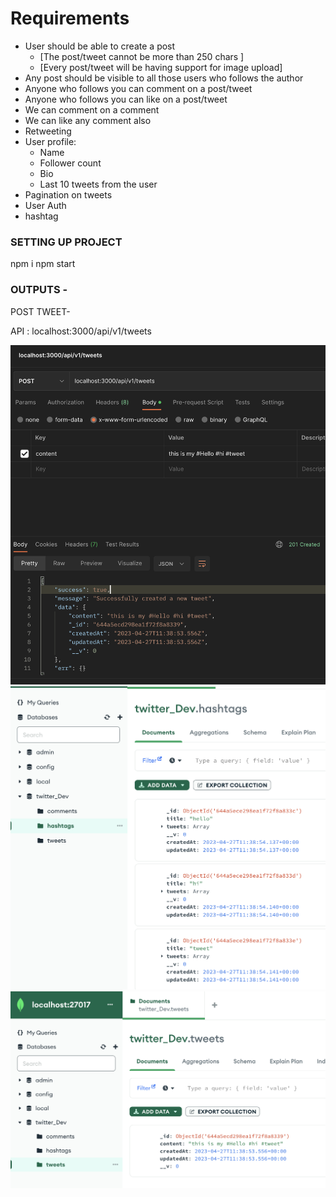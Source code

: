 # Requirements

- User should be able to create a post
  - [The post/tweet cannot be more than 250 chars ]
  - [Every post/tweet will be having support for image upload]
- Any post should be visible to all those users who follows the author
- Anyone who follows you can comment on a post/tweet
- Anyone who follows you can like on a post/tweet
- We can comment on a comment
- We can like any comment also
- Retweeting
- User profile:
  - Name
  - Follower count
  - Bio
  - Last 10 tweets from the user
- Pagination on tweets
- User Auth
- hashtag

### SETTING UP PROJECT

npm i
npm start

### OUTPUTS -

POST TWEET-

API : localhost:3000/api/v1/tweets

![](PUBLIC_IMAGES/Screenshot%202023-04-27%20at%205.29.35%20PM.png)
![](PUBLIC_IMAGES/Screenshot%202023-04-27%20at%205.31.24%20PM.png)
![](PUBLIC_IMAGES/Screenshot%202023-04-27%20at%205.31.16%20PM.png)
